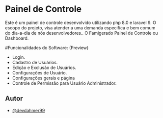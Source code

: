 
# Painel de Controle

Este é um painel de controle desenvolvido utilizando php 8.0 e laravel 9.
O escopo do projeto, visa atender a uma demanda especifica e bem comum do dia-a-dia de nós desenvolvedores..
O Famigerado Painel de Controle ou Dashboard.

#Funcionalidades do Software: (Preview)

- Login.
- Cadastro de Usuários.
- Edição e Exclusão de Usuários.
- Configurações de Usuário.
- Configurações gerais e página
- Controle de Permissão para Usuário Administrador.

## Autor

- [@devdahmer99](https://www.github.com/devdahmer99)
